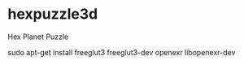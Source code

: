 # hexpuzzle3d
Hex Planet Puzzle


sudo apt-get install freeglut3 freeglut3-dev openexr libopenexr-dev
